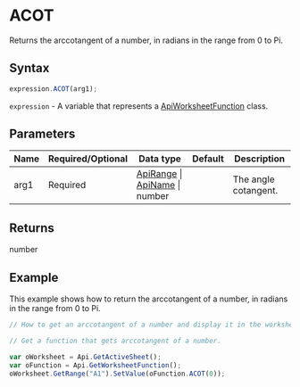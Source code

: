 # ACOT

Returns the arccotangent of a number, in radians in the range from 0 to Pi.

## Syntax

```javascript
expression.ACOT(arg1);
```

`expression` - A variable that represents a [ApiWorksheetFunction](../ApiWorksheetFunction.md) class.

## Parameters

| **Name** | **Required/Optional** | **Data type** | **Default** | **Description** |
| ------------- | ------------- | ------------- | ------------- | ------------- |
| arg1 | Required | [ApiRange](../../ApiRange/ApiRange.md) \| [ApiName](../../ApiName/ApiName.md) \| number |  | The angle cotangent. |

## Returns

number

## Example

This example shows how to return the arccotangent of a number, in radians in the range from 0 to Pi.

```javascript editor-xlsx
// How to get an arccotangent of a number and display it in the worksheet.

// Get a function that gets arccotangent of a number.

var oWorksheet = Api.GetActiveSheet();
var oFunction = Api.GetWorksheetFunction();
oWorksheet.GetRange("A1").SetValue(oFunction.ACOT(0));
```
